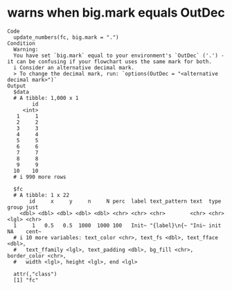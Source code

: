 # warns when big.mark equals OutDec

    Code
      update_numbers(fc, big.mark = ".")
    Condition
      Warning:
      You have set `big.mark` equal to your environment's `OutDec` ('.') - it can be confusing if your flowchart uses the same mark for both.
      i Consider an alternative decimal mark.
      > To change the decimal mark, run: `options(OutDec = "<alternative decimal mark>")`
    Output
      $data
      # A tibble: 1,000 x 1
            id
         <int>
       1     1
       2     2
       3     3
       4     4
       5     5
       6     6
       7     7
       8     8
       9     9
      10    10
      # i 990 more rows
      
      $fc
      # A tibble: 1 x 22
           id     x     y     n     N perc  label text_pattern text  type  group just 
        <dbl> <dbl> <dbl> <dbl> <dbl> <chr> <chr> <chr>        <chr> <chr> <lgl> <chr>
      1     1   0.5   0.5  1000  1000 100   Init~ "{label}\n{~ "Ini~ init  NA    cent~
      # i 10 more variables: text_color <chr>, text_fs <dbl>, text_fface <dbl>,
      #   text_ffamily <lgl>, text_padding <dbl>, bg_fill <chr>, border_color <chr>,
      #   width <lgl>, height <lgl>, end <lgl>
      
      attr(,"class")
      [1] "fc"

